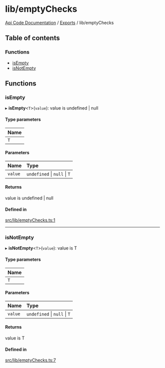 # lib/emptyChecks
 
[Api Code Documentation](../README.md) / [Exports](../modules.md) / lib/emptyChecks

## Table of contents

### Functions

- [isEmpty](lib_emptyChecks.md#isempty)
- [isNotEmpty](lib_emptyChecks.md#isnotempty)

## Functions

### isEmpty

▸ **isEmpty**\<`T`\>(`value`): value is undefined \| null

#### Type parameters

| Name |
| :------ |
| `T` |

#### Parameters

| Name | Type |
| :------ | :------ |
| `value` | `undefined` \| ``null`` \| `T` |

#### Returns

value is undefined \| null

#### Defined in

[src/lib/emptyChecks.ts:1](https://github.com/openkfw/TruBudget/blob/965031f/api/src/lib/emptyChecks.ts#L1)

___

### isNotEmpty

▸ **isNotEmpty**\<`T`\>(`value`): value is T

#### Type parameters

| Name |
| :------ |
| `T` |

#### Parameters

| Name | Type |
| :------ | :------ |
| `value` | `undefined` \| ``null`` \| `T` |

#### Returns

value is T

#### Defined in

[src/lib/emptyChecks.ts:7](https://github.com/openkfw/TruBudget/blob/965031f/api/src/lib/emptyChecks.ts#L7)
